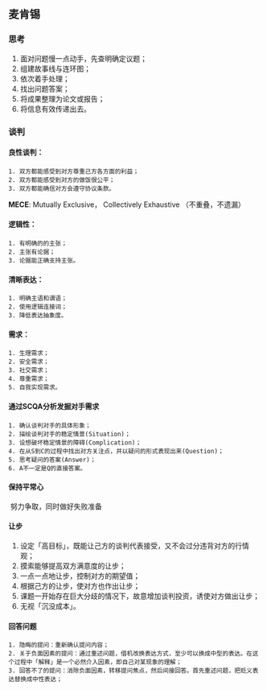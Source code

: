 ## 麦肯锡

### 思考

1. 面对问题慢一点动手，先查明确定议题；
2. 组建故事线与连环图；
3. 依次着手处理；
4. 找出问题答案；
5. 将成果整理为论文或报告；
6. 将信息有效传递出去。

### 谈判

#### 良性谈判：

	1. 双方都能感受到对方尊重己方各方面的利益；
 	2. 双方都能感受到对方的做饭很公平；
 	3. 双方都能确信对方会遵守协议条款。

**MECE**: Mutually Exclusive， Collectively Exhaustive （不重叠，不遗漏）

#### 逻辑性：

	1. 有明确的的主张；
 	2. 主张有论据；
 	3. 论据能正确支持主张。

#### 清晰表达：

	1. 明确主语和谓语；
 	2. 使用逻辑连接词；
 	3. 降低表达抽象度。

#### 需求：

	1. 生理需求；
 	2. 安全需求；
 	3. 社交需求；
 	4. 尊重需求；
 	5. 自我实现需求。

#### 通过SCQA分析发掘对手需求

	1. 确认谈判对手的具体形象；
 	2. 描绘谈判对手的稳定情景(Situation)；
 	3. 设想破坏稳定情景的障碍(Complication)；
 	4. 在从S到C的过程中找出对方关注点，并以疑问的形式表现出来(Question)；
 	5. 思考疑问的答案(Answer)；
 	6. A不一定是Q的直接答案。

#### 保持平常心

​	努力争取，同时做好失败准备

#### 让步

1. 设定「高目标」，既能让己方的谈判代表接受，又不会过分违背对方的行情观；
2. 摸索能够提高双方满意度的让步；
3. 一点一点地让步，控制对方的期望值；
4. 根据己方的让步，使对方也作出让步；
5. 课题一开始存在巨大分歧的情况下，故意增加谈判投资，诱使对方做出让步；
6. 无视「沉没成本」。

#### 回答问题

	1. 隐晦的提问：重新确认提问内容；
 	2. 关于负面因素的提问：通过重述问题，借机改换表达方式，至少可以换成中型的表达。在这个过程中「解释」是一个必然介入因素，即自己对某现象的理解；
 	3. 回答不了的提问：消除负面因素，转移提问焦点，然后间接回答。首先重述问题，把贬义表达替换成中性表达；